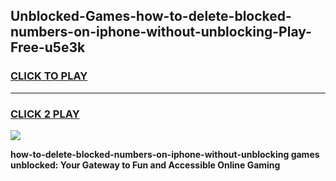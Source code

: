 
## Unblocked-Games-how-to-delete-blocked-numbers-on-iphone-without-unblocking-Play-Free-u5e3k
<h3>
<a href="https://premium76.site?title=how-to-delete-blocked-numbers-on-iphone-without-unblocking&ref=21A">CLICK TO PLAY</a></h3>
<hr>

<h3>
<a href="https://premium76.site?title=how-to-delete-blocked-numbers-on-iphone-without-unblocking&ref=21A">CLICK 2 PLAY</a>
  
</h3>

<a href="https://premium76.site?title=how-to-delete-blocked-numbers-on-iphone-without-unblocking&ref=21A"><img src="https://clearcache.store/games.png"></a>


**how-to-delete-blocked-numbers-on-iphone-without-unblocking games unblocked: Your Gateway to Fun and Accessible Online Gaming**
